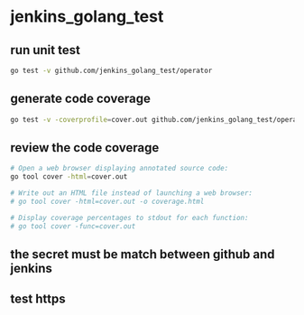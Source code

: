 # jenkins_golang_test

## run unit test
```sh
go test -v github.com/jenkins_golang_test/operator
```

## generate code coverage
```sh
go test -v -coverprofile=cover.out github.com/jenkins_golang_test/operator
```

## review the code coverage
```sh
# Open a web browser displaying annotated source code:
go tool cover -html=cover.out

# Write out an HTML file instead of launching a web browser:
# go tool cover -html=cover.out -o coverage.html

# Display coverage percentages to stdout for each function:
# go tool cover -func=cover.out

```

## the secret must be match between github and jenkins

## test https
